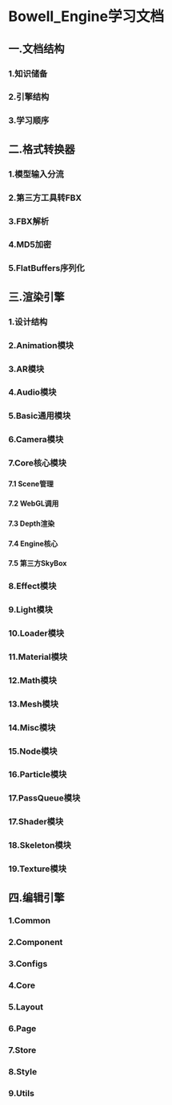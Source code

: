 
# Bowell_Engine学习文档
## 一.文档结构
### 1.知识储备
### 2.引擎结构
### 3.学习顺序
## 二.格式转换器
### 1.模型输入分流
### 2.第三方工具转FBX
### 3.FBX解析
### 4.MD5加密
### 5.FlatBuffers序列化
## 三.渲染引擎
### 1.设计结构
### 2.Animation模块
### 3.AR模块
### 4.Audio模块
### 5.Basic通用模块
### 6.Camera模块
### 7.Core核心模块
#### 7.1 Scene管理
#### 7.2 WebGL调用
#### 7.3 Depth渲染
#### 7.4 Engine核心
#### 7.5 第三方SkyBox
### 8.Effect模块
### 9.Light模块
### 10.Loader模块
### 11.Material模块
### 12.Math模块
### 13.Mesh模块
### 14.Misc模块
### 15.Node模块
### 16.Particle模块
### 17.PassQueue模块
### 17.Shader模块
### 18.Skeleton模块
### 19.Texture模块
## 四.编辑引擎
### 1.Common
### 2.Component
### 3.Configs
### 4.Core
### 5.Layout
### 6.Page
### 7.Store
### 8.Style
### 9.Utils
